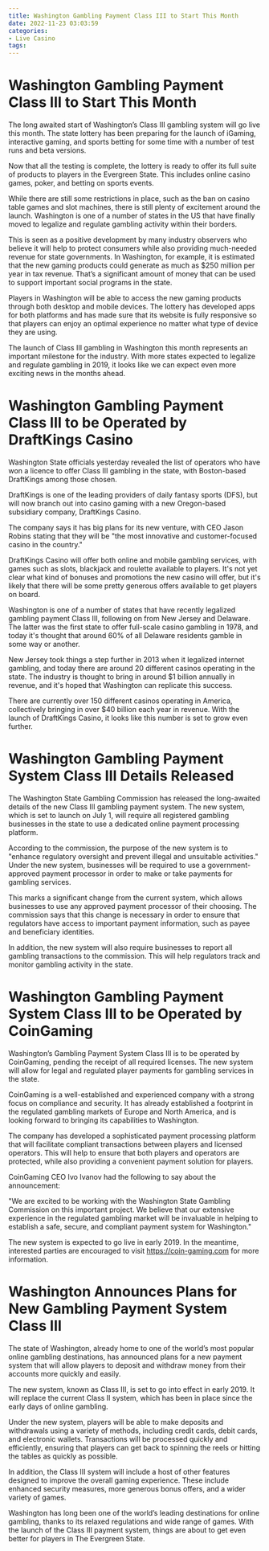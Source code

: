 ```yaml
---
title: Washington Gambling Payment Class III to Start This Month
date: 2022-11-23 03:03:59
categories:
- Live Casino
tags:
---
```



#  Washington Gambling Payment Class III to Start This Month

The long awaited start of Washington’s Class III gambling system will go live this month. The state lottery has been preparing for the launch of iGaming, interactive gaming, and sports betting for some time with a number of test runs and beta versions.

Now that all the testing is complete, the lottery is ready to offer its full suite of products to players in the Evergreen State. This includes online casino games, poker, and betting on sports events.

While there are still some restrictions in place, such as the ban on casino table games and slot machines, there is still plenty of excitement around the launch. Washington is one of a number of states in the US that have finally moved to legalize and regulate gambling activity within their borders.

This is seen as a positive development by many industry observers who believe it will help to protect consumers while also providing much-needed revenue for state governments. In Washington, for example, it is estimated that the new gaming products could generate as much as $250 million per year in tax revenue. That’s a significant amount of money that can be used to support important social programs in the state.

Players in Washington will be able to access the new gaming products through both desktop and mobile devices. The lottery has developed apps for both platforms and has made sure that its website is fully responsive so that players can enjoy an optimal experience no matter what type of device they are using.

The launch of Class III gambling in Washington this month represents an important milestone for the industry. With more states expected to legalize and regulate gambling in 2019, it looks like we can expect even more exciting news in the months ahead.

#  Washington Gambling Payment Class III to be Operated by DraftKings Casino

Washington State officials yesterday revealed the list of operators who have won a licence to offer Class III gambling in the state, with Boston-based DraftKings among those chosen.

DraftKings is one of the leading providers of daily fantasy sports (DFS), but will now branch out into casino gaming with a new Oregon-based subsidiary company, DraftKings Casino.

The company says it has big plans for its new venture, with CEO Jason Robins stating that they will be "the most innovative and customer-focused casino in the country."

DraftKings Casino will offer both online and mobile gambling services, with games such as slots, blackjack and roulette available to players. It's not yet clear what kind of bonuses and promotions the new casino will offer, but it's likely that there will be some pretty generous offers available to get players on board.

Washington is one of a number of states that have recently legalized gambling payment Class III, following on from New Jersey and Delaware. The latter was the first state to offer full-scale casino gambling in 1978, and today it's thought that around 60% of all Delaware residents gamble in some way or another.

New Jersey took things a step further in 2013 when it legalized internet gambling, and today there are around 20 different casinos operating in the state. The industry is thought to bring in around $1 billion annually in revenue, and it's hoped that Washington can replicate this success.

There are currently over 150 different casinos operating in America, collectively bringing in over $40 billion each year in revenue. With the launch of DraftKings Casino, it looks like this number is set to grow even further.

#  Washington Gambling Payment System Class III Details Released

The Washington State Gambling Commission has released the long-awaited details of the new Class III gambling payment system. The new system, which is set to launch on July 1, will require all registered gambling businesses in the state to use a dedicated online payment processing platform.

According to the commission, the purpose of the new system is to "enhance regulatory oversight and prevent illegal and unsuitable activities." Under the new system, businesses will be required to use a government-approved payment processor in order to make or take payments for gambling services.

This marks a significant change from the current system, which allows businesses to use any approved payment processor of their choosing. The commission says that this change is necessary in order to ensure that regulators have access to important payment information, such as payee and beneficiary identities.

In addition, the new system will also require businesses to report all gambling transactions to the commission. This will help regulators track and monitor gambling activity in the state.

#  Washington Gambling Payment System Class III to be Operated by CoinGaming

Washington’s Gambling Payment System Class III is to be operated by CoinGaming, pending the receipt of all required licenses. The new system will allow for legal and regulated player payments for gambling services in the state.

CoinGaming is a well-established and experienced company with a strong focus on compliance and security. It has already established a footprint in the regulated gambling markets of Europe and North America, and is looking forward to bringing its capabilities to Washington.

The company has developed a sophisticated payment processing platform that will facilitate compliant transactions between players and licensed operators. This will help to ensure that both players and operators are protected, while also providing a convenient payment solution for players.

CoinGaming CEO Ivo Ivanov had the following to say about the announcement:

"We are excited to be working with the Washington State Gambling Commission on this important project. We believe that our extensive experience in the regulated gambling market will be invaluable in helping to establish a safe, secure, and compliant payment system for Washington."

The new system is expected to go live in early 2019. In the meantime, interested parties are encouraged to visit https://coin-gaming.com for more information.

#  Washington Announces Plans for New Gambling Payment System Class III

The state of Washington, already home to one of the world’s most popular online gambling destinations, has announced plans for a new payment system that will allow players to deposit and withdraw money from their accounts more quickly and easily.

The new system, known as Class III, is set to go into effect in early 2019. It will replace the current Class II system, which has been in place since the early days of online gambling.

Under the new system, players will be able to make deposits and withdrawals using a variety of methods, including credit cards, debit cards, and electronic wallets. Transactions will be processed quickly and efficiently, ensuring that players can get back to spinning the reels or hitting the tables as quickly as possible.

In addition, the Class III system will include a host of other features designed to improve the overall gaming experience. These include enhanced security measures, more generous bonus offers, and a wider variety of games.

Washington has long been one of the world’s leading destinations for online gambling, thanks to its relaxed regulations and wide range of games. With the launch of the Class III payment system, things are about to get even better for players in The Evergreen State.